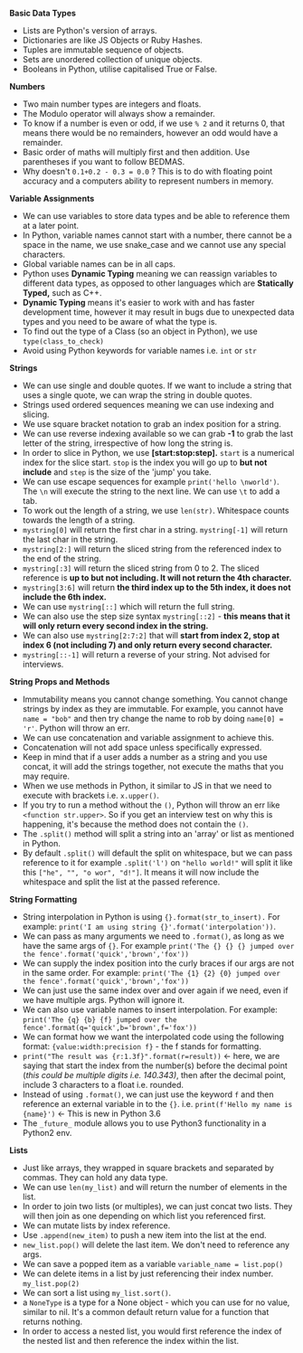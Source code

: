 **Basic Data Types**

- Lists are Python's version of arrays.
- Dictionaries are like JS Objects or Ruby Hashes.
- Tuples are immutable sequence of objects.
- Sets are unordered collection of unique objects.
- Booleans in Python, utilise capitalised True or False.

**Numbers**

- Two main number types are integers and floats.
- The Modulo operator will always show a remainder.
- To know if a number is even or odd, if we use `% 2` and it returns 0, that means there would be no remainders, however an odd would have a remainder.
- Basic order of maths will multiply first and then addition. Use parentheses if you want to follow BEDMAS.
- Why doesn't `0.1+0.2 - 0.3 = 0.0` ? This is to do with floating point accuracy and a computers ability to represent numbers in memory.

**Variable Assignments**

- We can use variables to store data types and be able to reference them at a later point.
- In Python, variable names cannot start with a number, there cannot be a space in the name, we use  snake_case and we cannot use any special characters.
- Global variable names can be in all caps.
- Python uses **Dynamic Typing** meaning we can reassign variables to different data types, as opposed to other languages which are **Statically Typed,** such as C++.
- **Dynamic Typing** means it's easier to work with and has faster development time, however it may result in bugs due to unexpected data types and you need to be aware of what the type is.
- To find out the type of a Class (so an object in Python), we use `type(class_to_check)`
- Avoid using Python keywords for variable names i.e. `int` or `str`

**Strings**

- We can use single and double quotes. If we want to include a string that uses a single quote, we can wrap the string in double quotes.
- Strings used ordered sequences meaning we can use indexing and slicing.
- We use square bracket notation to grab an index position for a string.
- We can use reverse indexing available so we can grab **-1** to grab the last letter of the string, irrespective of how long the string is.
- In order to slice in Python, we use **[start:stop:step].** `start` is a numerical index for the slice start. `stop` is the index you will go up to **but not include** and `step` is the size of the 'jump' you  take.
- We can use escape sequences for example `print('hello \nworld')`. The `\n` will execute the string to the next line. We can use `\t` to add a tab.
- To work out the length of a string, we use `len(str)`.  Whitespace counts towards the length of a string.
- `mystring[0]` will return the first char in a string. `mystring[-1]` will return the last char in the string.
- `mystring[2:]` will return the sliced string from the referenced index to the end of the string.
- `mystring[:3]` will return the sliced string from 0 to 2. The sliced reference is **up to but not including. It will not return the 4th character.**
- `mystring[3:6]` will return **the third index up to the 5th index, it does not include the 6th index.**
- We can use `mystring[::]` which will return the full string.
- We can also use the step size syntax `mystring[::2]` - **this means that it will only return every second index in the string.**
- We can also use `mystring[2:7:2]` that will **start from index 2, stop at index 6 (not including 7) and only return every second character.**
- `mystring[::-1]` will return a reverse of your string. Not advised for interviews.

**String Props and Methods**

- Immutability means you cannot change something. You cannot change strings by index as they are immutable. For example, you cannot have `name = "bob"` and then try change the name to rob by doing `name[0] = 'r'`. Python will throw an err.
- We can use concatenation and variable assignment to achieve this.
- Concatenation will not add space unless specifically expressed.
- Keep in mind that if a user adds a number as a string and you use concat, it will add the strings together, not execute the maths that you may require.
- When we use methods in Python, it similar to JS in that we need to execute with brackets i.e. `x.upper()`.
- If you try to run a method without the `()`, Python will throw an err like `<function str.upper>`. So if you get an interview test on why this is happening, it's because the method does not contain the `()`.
- The `.split()` method will split a string into an 'array' or list as mentioned in Python.
- By default `.split()` will default the split on whitespace, but we can pass reference to it for example `.split('l')` on `"hello world!"` will split it like this `["he", "", "o wor", "d!"]`. It means it will now include the whitespace and split the list at the passed reference.

**String Formatting**

- String interpolation in Python is using `{}.format(str_to_insert).` For example: `print('I am using string {}'.format('interpolation'))`.
- We can pass as many arguments we need to `.format()`, as long as we have the same args of `{}`. For example `print('The {} {} {} jumped over the fence'.format('quick','brown','fox'))`
- We can supply the index position into the curly braces if our args are not in the same order. For example: `print('The {1} {2} {0} jumped over the fence'.format('quick','brown','fox'))`
- We can just use the same index over and over again if we need, even if we have multiple args. Python will ignore it.
- We can also use variable names to insert interpolation. For example: `print('The {q} {b} {f} jumped over the fence'.format(q='quick',b='brown',f='fox'))`
- We can format how we want the interpolated code using the following format: `{value:width:precision f}` - the f stands for formatting.
- `print("The result was {r:1.3f}".format(r=result))` ← here, we are saying that start the index from the number(s) before the decimal point (*this could be multiple digits i.e. 140.343)*, then after the decimal point, include 3 characters to a float i.e. rounded.
- Instead of using `.format()`, we can just use the keyword `f` and then reference an external variable in to the `{}`. i.e. `print(f'Hello my name is {name}')` ← This is new in Python 3.6
- The `_future_` module allows you to use Python3 functionality in a Python2 env.

**Lists**

- Just like arrays, they wrapped in square brackets and separated by commas. They can hold any data type.
- We can use `len(my_list)` and will return the number of elements in the list.
- In order to join two lists (or multiples), we can just concat two lists. They will then join as one depending on which list you referenced first.
- We can mutate lists by index reference.
- Use `.append(new_item)` to push a new item into the list at the end.
- `new_list.pop()` will delete the last item. We don't need  to reference any args.
- We can save a popped item as a variable `variable_name = list.pop()`
- We can delete items in a list by just referencing their index number. `my_list.pop(2)`
- We can sort a list using `my_list.sort()`.
- a `NoneType` is a type for a None object - which you can use for no value, similar to nil. It's a common default return value for a function that returns nothing.
- In order to access a nested list, you would first reference the index of the nested list and then reference the index within the list.